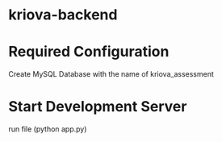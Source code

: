 # kriova-backend

# Required Configuration
Create MySQL Database with the name of kriova_assessment

# Start Development Server
run file (python app.py)
